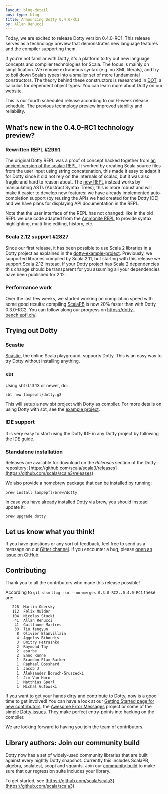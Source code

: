 ```yaml
---
layout: blog-detail
post-type: blog
title: Announcing Dotty 0.4.0-RC1
by: Allan Renucci
---
```


Today, we are excited to release Dotty version 0.4.0-RC1. This release
serves as a technology preview that demonstrates new language features
and the compiler supporting them.

If you’re not familiar with Dotty, it's a platform to try out new language concepts and compiler
technologies for Scala. The focus is mainly on simplification. We remove extraneous syntax
(e.g. no XML literals), and try to boil down Scala’s types into a smaller set of more fundamental
constructors. The theory behind these constructors is researched in
[DOT](https://infoscience.epfl.ch/record/215280), a calculus for dependent object types.
You can learn more about Dotty on our [website](https://dotty.epfl.ch).

<!--more-->

This is our fourth scheduled release according to our 6-week release schedule.
The [previous technology preview](/blog/2017/09/07/third-dotty-milestone-release.html) improved
stability and reliability.

## What’s new in the 0.4.0-RC1 technology preview?

### Rewritten REPL [#2991](https://github.com/scala/scala3/pull/2991)
The original Dotty REPL was a proof of concept hacked together
from
[an ancient version of the scalac REPL](https://github.com/scala/scala3/pull/1082#issuecomment-183905504).
It worked by creating Scala source files from the user input using string
concatenation, this made it easy to adapt it for Dotty since it did not rely on
the internals of scalac, but it was also fragile and hard to reason about.
The [new REPL](https://github.com/scala/scala3/pull/2991) instead works by
manipulating ASTs (Abstract Syntax Trees), this is more robust and will make it
easier to develop new features: we have already implemented auto-completion
support (by reusing the APIs we had created for
the Dotty IDE) and we have
plans for displaying API documentation in the REPL.

Note that the user interface of the REPL has not changed: like in the old REPL
we use code adapted from the [Ammonite REPL](https://ammonite.io/#Ammonite-REPL)
to provide syntax highlighting, multi-line editing, history, etc.

### Scala 2.12 support [#2827](https://github.com/scala/scala3/pull/2827)
Since our first release, it has been possible to use Scala 2 libraries in a
Dotty project as explained in the
[dotty-example-project](https://github.com/smarter/dotty-example-project#getting-your-project-to-compile-with-dotty).
Previously, we supported libraries compiled by Scala 2.11, but starting with this
release we support Scala 2.12 instead. If your Dotty project has Scala 2
dependencies this change should be transparent for you assuming all your
dependencies have been published for 2.12.

### Performance work
Over the last few weeks, we started working on compilation speed with some good results:
compiling [ScalaPB](https://github.com/dotty-staging/scalapb) is now 20% faster
than with Dotty 0.3.0-RC2. You can follow along our progress on
https://dotty-bench.epfl.ch/.


## Trying out Dotty
### Scastie
[Scastie], the online Scala playground, supports Dotty.
This is an easy way to try Dotty without installing anything.

### sbt
Using sbt 0.13.13 or newer, do:

```
sbt new lampepfl/dotty.g8
```

This will setup a new sbt project with Dotty as compiler. For more details on
using Dotty with sbt, see the
[example project](https://github.com/lampepfl/dotty-example-project).

### IDE support
It is very easy to start using the Dotty IDE in any Dotty project by following
the IDE guide.


### Standalone installation
Releases are available for download on the _Releases_
section of the Dotty repository:
[https://github.com/scala/scala3/releases](https://github.com/scala/scala3/releases)

We also provide a [homebrew](https://brew.sh/) package that can be installed by running:

```
brew install lampepfl/brew/dotty
```

In case you have already installed Dotty via brew, you should instead update it:

```
brew upgrade dotty
```

## Let us know what you think!
If you have questions or any sort of feedback, feel free to send us a message on our
[Gitter channel](https://gitter.im/lampepfl/dotty). If you encounter a bug, please
[open an issue on GitHub](https://github.com/scala/scala3/issues/new).

## Contributing
Thank you to all the contributors who made this release possible!

According to `git shortlog -sn --no-merges 0.3.0-RC2..0.4.0-RC1` these are:

```
   226  Martin Odersky
   112  Felix Mulder
   104  Nicolas Stucki
    41  Allan Renucci
    41  Guillaume Martres
    33  liu fengyun
     8  Olivier Blanvillain
     4  Aggelos Biboudis
     3  Dmitry Petrashko
     2  Raymond Tay
     2  esarbe
     2  Enno Runne
     1  Brandon Elam Barker
     1  Raphael Bosshard
     1  Jacob J
     1  Aleksander Boruch-Gruszecki
     1  Jim Van Horn
     1  Matthias Sperl
     1  Michal Gutowski
```

If you want to get your hands dirty and contribute to Dotty, now is a good time to get involved!
You can have a look at our [Getting Started page for new contributors](https://dotty.epfl.ch/docs/contributing/getting-started.html),
the [Awesome Error Messages](https://scala-lang.org/blog/2016/10/14/dotty-errors.html) project or some of
the simple [Dotty issues](https://github.com/scala/scala3/issues?q=is%3Aissue+is%3Aopen+label%3Aexp%3Anovice).
They make perfect entry-points into hacking on the compiler.

We are looking forward to having you join the team of contributors.

## Library authors: Join our community build
Dotty now has a set of widely-used community libraries that are built against every nightly Dotty
snapshot. Currently this includes ScalaPB, algebra, scalatest, scopt and squants.
Join our [community build](https://github.com/lampepfl/dotty-community-build)
to make sure that our regression suite includes your library.

To get started, see [https://github.com/scala/scala3](https://github.com/scala/scala3).


[Scastie]: https://scastie.scala-lang.org/?target=dotty

[@odersky]: https://github.com/odersky
[@DarkDimius]: https://github.com/DarkDimius
[@smarter]: https://github.com/smarter
[@felixmulder]: https://github.com/felixmulder
[@nicolasstucki]: https://github.com/nicolasstucki
[@liufengyun]: https://github.com/liufengyun
[@OlivierBlanvillain]: https://github.com/OlivierBlanvillain
[@biboudis]: https://github.com/biboudis
[@allanrenucci]: https://github.com/allanrenucci
